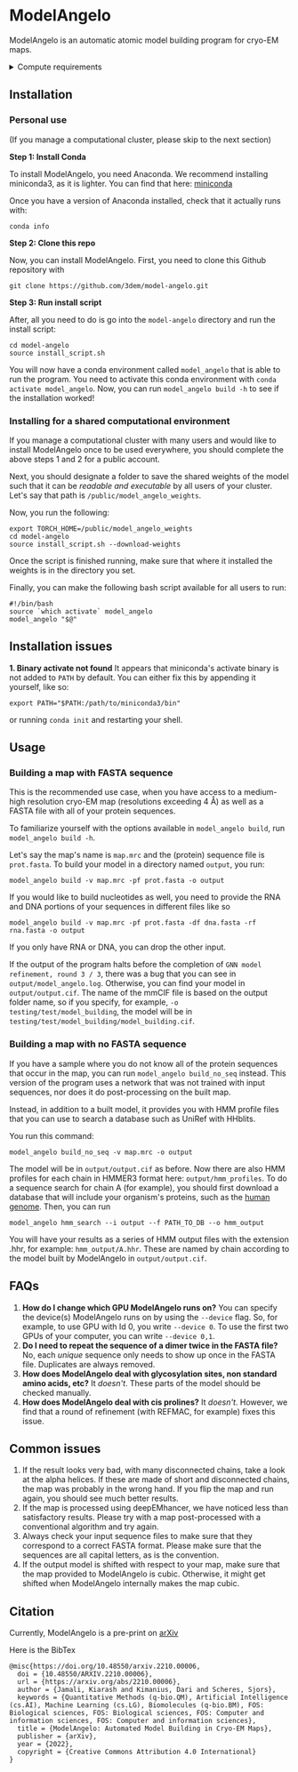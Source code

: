 # ModelAngelo

ModelAngelo is an automatic atomic model building program for cryo-EM maps.

<details>
<summary>Compute requirements</summary>
<br>
It is highly recommended to have access to GPUs with at least 8GB of memory. ModelAngelo performs well on NVIDIA GPUs such as 2080's and beyond.

Please note that the weight files required by both ModelAngelo and the language model it uses combined are around 10 GB. So you need to have more disk space than that.
<br><br>
</details>

## Installation
### Personal use

(If you manage a computational cluster, please skip to the next section)

**Step 1: Install Conda**

To install ModelAngelo, you need Anaconda. We recommend installing miniconda3, as it is lighter. You can find that here: [miniconda](https://docs.conda.io/en/latest/miniconda.html)

Once you have a version of Anaconda installed, check that it actually runs with:
```
conda info
```

**Step 2: Clone this repo**

Now, you can install ModelAngelo. First, you need to clone this Github repository with 
```
git clone https://github.com/3dem/model-angelo.git
```

**Step 3: Run install script**

After, all you need to do is go into the `model-angelo` directory and run the install script:
```
cd model-angelo
source install_script.sh
```
You will now have a conda environment called `model_angelo` that is able to run the program. 
You need to activate this conda environment with `conda activate model_angelo`. 
Now, you can run `model_angelo build -h` to see if the installation worked!

### Installing for a shared computational environment
If you manage a computational cluster with many users and would like to install ModelAngelo once to be used everywhere, 
you should complete the above steps 1 and 2 for a public account.

Next, you should designate a folder to save the shared weights of the model such that it can be *readable and executable*
by all users of your cluster. Let's say that path is `/public/model_angelo_weights`.

Now, you run the following:
```
export TORCH_HOME=/public/model_angelo_weights
cd model-angelo
source install_script.sh --download-weights
```
Once the script is finished running, make sure that where it installed the weights is in the directory you set.

Finally, you can make the following bash script available for all users to run:

```
#!/bin/bash
source `which activate` model_angelo
model_angelo "$@"
```

## Installation issues

**1. Binary activate not found**
It appears that miniconda's activate binary is not added to `PATH` by default. You can either fix this by appending it yourself, like so:
```
export PATH="$PATH:/path/to/miniconda3/bin"
```
or running `conda init` and restarting your shell.

## Usage
### Building a map with FASTA sequence
This is the recommended use case, when you have access to a medium-high resolution cryo-EM map (resolutions exceeding 4 Å) as well as a FASTA file with all of your protein sequences.

To familiarize yourself with the options available in `model_angelo build`, run `model_angelo build -h`.

Let's say the map's name is `map.mrc` and the (protein) sequence file is `prot.fasta`. To build your model in a directory named `output`, you run:
```
model_angelo build -v map.mrc -pf prot.fasta -o output
```
If you would like to build nucleotides as well, you need to provide the RNA and DNA portions of your sequences in different files like so
```
model_angelo build -v map.mrc -pf prot.fasta -df dna.fasta -rf rna.fasta -o output
```
If you only have RNA or DNA, you can drop the other input.

If the output of the program halts before the completion of `GNN model refinement, round 3 / 3`, there was a bug that you can see in `output/model_angelo.log`. Otherwise, you can find your model in `output/output.cif`. The name of the mmCIF file is based on the output folder name, so if you specify, for example, `-o testing/test/model_building`, the model will be in `testing/test/model_building/model_building.cif`.

### Building a map with no FASTA sequence
If you have a sample where you do not know all of the protein sequences that occur in the map, you can run `model_angelo build_no_seq` instead.
This version of the program uses a network that was not trained with input sequences, nor does it do post-processing on the built map.

Instead, in addition to a built model, it provides you with HMM profile files that you can use to search a database such as UniRef with HHblits.

You run this command:
```
model_angelo build_no_seq -v map.mrc -o output
```
The model will be in `output/output.cif` as before. Now there are also HMM profiles for each chain in HMMER3 format here: `output/hmm_profiles`.
To do a sequence search for chain A (for example), you should first download a database that will include your organism's proteins, such as the [human genome](https://ftp.ncbi.nlm.nih.gov/refseq/H_sapiens/annotation/GRCh38_latest/refseq_identifiers/GRCh38_latest_genomic.fna.gz). Then, you can run
```
model_angelo hmm_search --i output --f PATH_TO_DB --o hmm_output
```
You will have your results as a series of HMM output files with the extension .hhr, for example: `hmm_output/A.hhr`. These are named by chain according to the model built by ModelAngelo in `output/output.cif`.

## FAQs

1. **How do I change which GPU ModelAngelo runs on?** You can specify the device(s) ModelAngelo runs on by using the `--device` flag. So, for example, to use GPU with Id 0, you write `--device 0`. To use the first two GPUs of your computer, you can write `--device 0,1`.
2. **Do I need to repeat the sequence of a dimer twice in the FASTA file?** No, each *unique* sequence only needs to show up once in the FASTA file. Duplicates are always removed.
3. **How does ModelAngelo deal with glycosylation sites, non standard amino acids, etc?** It *doesn't*. These parts of the model should be checked manually.
4. **How does ModelAngelo deal with cis prolines?** It *doesn't*. However, we find that a round of refinement (with REFMAC, for example) fixes this issue.

## Common issues
1. If the result looks very bad, with many disconnected chains, take a look at the alpha helices. If these are made of short and disconnected chains, the map was probably in the wrong hand. If you flip the map and run again, you should see much better results.
2. If the map is processed using deepEMhancer, we have noticed less than satisfactory results. Please try with a map post-processed with a conventional algorithm and try again.
3. Always check your input sequence files to make sure that they correspond to a correct FASTA format. Please make sure that the sequences are all capital letters, as is the convention.
4. If the output model is shifted with respect to your map, make sure that the map provided to ModelAngelo is cubic. Otherwise, it might get shifted when ModelAngelo internally makes the map cubic.

## Citation

Currently, ModelAngelo is a pre-print on [arXiv](https://arxiv.org/abs/2210.00006)

Here is the BibTex
```
@misc{https://doi.org/10.48550/arxiv.2210.00006,
  doi = {10.48550/ARXIV.2210.00006},
  url = {https://arxiv.org/abs/2210.00006},
  author = {Jamali, Kiarash and Kimanius, Dari and Scheres, Sjors},
  keywords = {Quantitative Methods (q-bio.QM), Artificial Intelligence (cs.AI), Machine Learning (cs.LG), Biomolecules (q-bio.BM), FOS: Biological sciences, FOS: Biological sciences, FOS: Computer and information sciences, FOS: Computer and information sciences},
  title = {ModelAngelo: Automated Model Building in Cryo-EM Maps},
  publisher = {arXiv},
  year = {2022},
  copyright = {Creative Commons Attribution 4.0 International}
}
```
